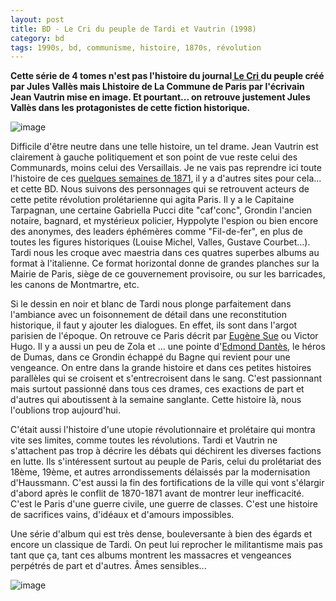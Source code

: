 ```yaml
---
layout: post
title: BD - Le Cri du peuple de Tardi et Vautrin (1998)
category: bd
tags: 1990s, bd, communisme, histoire, 1870s, révolution
---
```

**Cette série de 4 tomes n'est pas l'histoire du journal<a href="https://fr.wikipedia.org/wiki/Le_Cri_du_peuple_(journal,_1871)"> Le Cri </a>du peuple créé par Jules Vallès mais Lhistoire de La Commune de Paris par l'écrivain Jean Vautrin mise en image. Et pourtant... on retrouve justement Jules Vallès dans les protagonistes de cette fiction historique.**

![image](https://cheziceman.files.wordpress.com/2020/01/cridupeuple.jpg)

Difficile d'être neutre dans une telle histoire, un tel drame. Jean Vautrin est clairement à gauche politiquement et son point de vue reste celui des Communards, moins celui des Versaillais. Je ne vais pas reprendre ici toute l'histoire de ces <a href="https://fr.wikipedia.org/wiki/Commune_de_Paris_(1871)">quelques semaines de 1871</a>, il y a d'autres sites pour cela... et cette BD. Nous suivons des personnages qui se retrouvent acteurs de cette petite révolution prolétarienne qui agita Paris. Il y a le Capitaine Tarpagnan, une certaine Gabriella Pucci dite "caf'conc", Grondin l'ancien notaire, bagnard, et mystérieux policier, Hyppolyte l'espion ou bien encore des anonymes, des leaders éphémères comme "Fil-de-fer", en plus de toutes les figures historiques (Louise Michel, Valles, Gustave Courbet...). Tardi nous les croque avec maestria dans ces quatres superbes albums au format à l'italienne. Ce format horizontal donne de grandes planches sur la Mairie de Paris, siège de ce gouvernement provisoire, ou sur les barricades, les canons de Montmartre, etc. 

Si le dessin en noir et blanc de Tardi nous plonge parfaitement dans l'ambiance avec un foisonnement de détail dans une reconstitution historique, il faut y ajouter les dialogues. En effet, ils sont dans l'argot parisien de l'époque. On retrouve ce Paris décrit par <a href="https://fr.wikipedia.org/wiki/Les_Mystères_de_Paris">Eugène Sue</a> ou Victor Hugo. Il y a aussi un peu de Zola et ... une pointe d'<a href="https://fr.wikipedia.org/wiki/Edmond_Dantès">Edmond Dantès</a>, le héros de Dumas, dans ce Grondin échappé du Bagne qui revient pour une vengeance. On entre dans la grande histoire et dans ces petites histoires parallèles qui se croisent et s'entrecroisent dans le sang. C'est passionnant mais surtout passionné dans tous ces drames, ces exactions de part et d'autres qui aboutissent à la semaine sanglante. Cette histoire là, nous l'oublions trop aujourd'hui.

C'était aussi l'histoire d'une utopie révolutionnaire et prolétaire qui montra vite ses limites, comme toutes les révolutions. Tardi et Vautrin ne s'attachent pas trop à décrire les débats qui déchirent les diverses factions en lutte. Ils s'intéressent surtout au peuple de Paris, celui du prolétariat des 18ème, 19ème, et autres arrondissements délaissés par la modernisation d'Haussmann. C'est aussi la fin des fortifications de la ville qui vont s'élargir d'abord après le conflit de 1870-1871 avant de montrer leur inefficacité. C'est le Paris d'une guerre civile, une guerre de classes. C'est une histoire de sacrifices vains, d'idéaux et d'amours impossibles.

Une série d'album qui est très dense, bouleversante à bien des égards et encore un classique de Tardi. On peut lui reprocher le militantisme mais pas tant que ça, tant ces albums montrent les massacres et vengeances perpétrés de part et d'autres. Âmes sensibles... 

![image](https://cheziceman.files.wordpress.com/2020/01/cridupeuple2.jpg)
